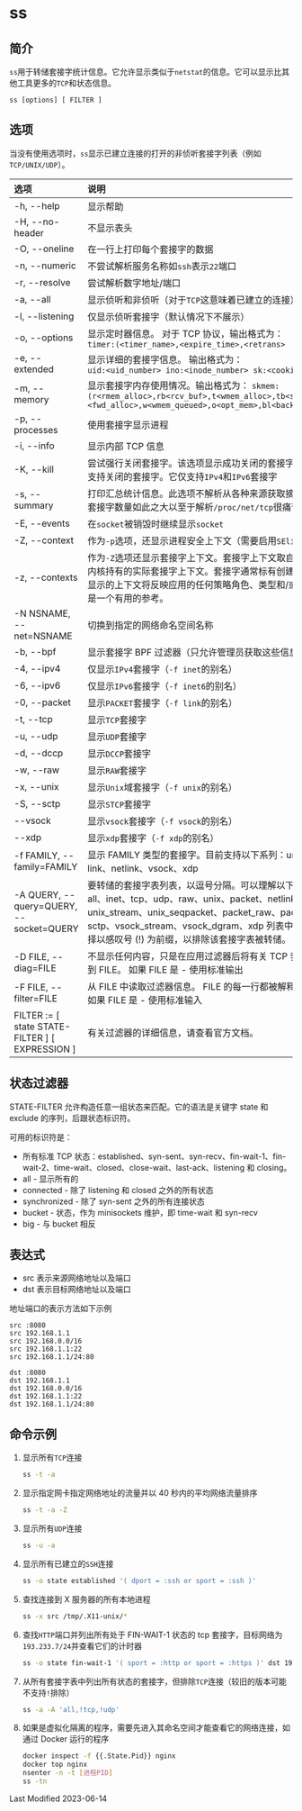 # ss

## 简介

`ss`用于转储套接字统计信息。它允许显示类似于`netstat`的信息。它可以显示比其他工具更多的`TCP`和状态信息。

```
ss [options] [ FILTER ]
```

## 选项

当没有使用选项时，`ss`显示已建立连接的打开的非侦听套接字列表（例如`TCP/UNIX/UDP`）。

<style>
table th:first-of-type {
    width: 20%;
}
</style>

| 选项                                            | 说明                                                                                                                                                                                                                                                                                             |
| :---------------------------------------------- | :----------------------------------------------------------------------------------------------------------------------------------------------------------------------------------------------------------------------------------------------------------------------------------------------- |
| -h, --help                                      | 显示帮助                                                                                                                                                                                                                                                                                         |
| -H, --no-header                                 | 不显示表头                                                                                                                                                                                                                                                                                       |
| -O, --oneline                                   | 在一行上打印每个套接字的数据                                                                                                                                                                                                                                                                     |
| -n, --numeric                                   | 不尝试解析服务名称如`ssh`表示`22`端口                                                                                                                                                                                                                                                            |
| -r, --resolve                                   | 尝试解析数字地址/端口                                                                                                                                                                                                                                                                            |
| -a, --all                                       | 显示侦听和非侦听（对于`TCP`这意味着已建立的连接）套接字                                                                                                                                                                                                                                          |
| -l, --listening                                 | 仅显示侦听套接字（默认情况下不展示）                                                                                                                                                                                                                                                             |
| -o, --options                                   | 显示定时器信息。 对于 TCP 协议，输出格式为：<br> `timer:(<timer_name>,<expire_time>,<retrans>`                                                                                                                                                                                                   |
| -e, --extended                                  | 显示详细的套接字信息。 输出格式为：<br> `uid:<uid_number> ino:<inode_number> sk:<cookie>`                                                                                                                                                                                                        |
| -m, --memory                                    | 显示套接字内存使用情况。输出格式为： `skmem:(r<rmem_alloc>,rb<rcv_buf>,t<wmem_alloc>,tb<snd_buf>,<fwd_alloc>,w<wmem_queued>,o<opt_mem>,bl<back_log>,d<sock_drop>)`                                                                                                                               |
| -p, --processes                                 | 使用套接字显示进程                                                                                                                                                                                                                                                                               |
| -i, --info                                      | 显示内部 TCP 信息                                                                                                                                                                                                                                                                                |
| -K, --kill                                      | 尝试强行关闭套接字。该选项显示成功关闭的套接字，并静默跳过内核不支持关闭的套接字。它仅支持`IPv4`和`IPv6`套接字                                                                                                                                                                                   |
| -s, --summary                                   | 打印汇总统计信息。此选项不解析从各种来源获取摘要的套接字列表。当套接字数量如此之大以至于解析`/proc/net/tcp`很痛苦时，它很有用                                                                                                                                                                    |
| -E, --events                                    | 在`socket`被销毁时继续显示`socket`                                                                                                                                                                                                                                                               |
| -Z, --context                                   | 作为`-p`选项，还显示进程安全上下文（需要启用`SElinux`）                                                                                                                                                                                                                                          |
| -z, --contexts                                  | 作为`-Z`选项还显示套接字上下文。套接字上下文取自关联的`inode`，而不是内核持有的实际套接字上下文。套接字通常标有创建过程的上下文，但是显示的上下文将反映应用的任何策略角色、类型和/或范围转换规则，因此是一个有用的参考。                                                                         |
| -N NSNAME, --net=NSNAME                         | 切换到指定的网络命名空间名称                                                                                                                                                                                                                                                                     |
| -b, --bpf                                       | 显示套接字 BPF 过滤器（只允许管理员获取这些信息）                                                                                                                                                                                                                                                |
| -4, --ipv4                                      | 仅显示`IPv4`套接字（`-f inet`的别名）                                                                                                                                                                                                                                                            |
| -6, --ipv6                                      | 仅显示`IPv6`套接字（`-f inet6`的别名）                                                                                                                                                                                                                                                           |
| -0, --packet                                    | 显示`PACKET`套接字（`-f link`的别名）                                                                                                                                                                                                                                                            |
| -t, --tcp                                       | 显示`TCP`套接字                                                                                                                                                                                                                                                                                  |
| -u, --udp                                       | 显示`UDP`套接字                                                                                                                                                                                                                                                                                  |
| -d, --dccp                                      | 显示`DCCP`套接字                                                                                                                                                                                                                                                                                 |
| -w, --raw                                       | 显示`RAW`套接字                                                                                                                                                                                                                                                                                  |
| -x, --unix                                      | 显示`Unix`域套接字（`-f unix`的别名）                                                                                                                                                                                                                                                            |
| -S, --sctp                                      | 显示`STCP`套接字                                                                                                                                                                                                                                                                                 |
| --vsock                                         | 显示`vsock`套接字（`-f vsock`的别名）                                                                                                                                                                                                                                                            |
| --xdp                                           | 显示`xdp`套接字（`-f xdp`的别名）                                                                                                                                                                                                                                                                |
| -f FAMILY, --family=FAMILY                      | 显示 FAMILY 类型的套接字。目前支持以下系列：unix、inet、inet6、link、netlink、vsock、xdp                                                                                                                                                                                                         |
| -A QUERY, --query=QUERY, --socket=QUERY         | 要转储的套接字表列表，以逗号分隔。可以理解以下标识符：<br>all、inet、tcp、udp、raw、unix、packet、netlink、unix_dgram、unix_stream、unix_seqpacket、packet_raw、packet_dgram、dccp、sctp、vsock_stream、vsock_dgram、xdp 列表中的任何项目都可以选择以感叹号 (!) 为前缀，以排除该套接字表被转储。 |
| -D FILE, --diag=FILE                            | 不显示任何内容，只是在应用过滤器后将有关 TCP 套接字的原始信息转储到 FILE。 如果 FILE 是 - 使用标准输出                                                                                                                                                                                           |
| -F FILE, --filter=FILE                          | 从 FILE 中读取过滤器信息。 FILE 的每一行都被解释为单个命令行选项。如果 FILE 是 - 使用标准输入                                                                                                                                                                                                    |
| FILTER := [ state STATE-FILTER ] [ EXPRESSION ] | 有关过滤器的详细信息，请查看官方文档。                                                                                                                                                                                                                                                           |

## 状态过滤器

STATE-FILTER 允许构造任意一组状态来匹配。它的语法是关键字 state 和 exclude 的序列，后跟状态标识符。

可用的标识符是：

- 所有标准 TCP 状态：established、syn-sent、syn-recv、fin-wait-1、fin-wait-2、time-wait、closed、close-wait、last-ack、listening 和 closing。
- all - 显示所有的
- connected - 除了 listening 和 closed 之外的所有状态
- synchronized - 除了 syn-sent 之外的所有连接状态
- bucket - 状态，作为 minisockets 维护，即 time-wait 和 syn-recv
- big - 与 bucket 相反

## 表达式

- src 表示来源网络地址以及端口
- dst 表示目标网络地址以及端口

地址端口的表示方法如下示例

```
src :8080
src 192.168.1.1
src 192.168.0.0/16
src 192.168.1.1:22
src 192.168.1.1/24:80

dst :8080
dst 192.168.1.1
dst 192.168.0.0/16
dst 192.168.1.1:22
dst 192.168.1.1/24:80
```

## 命令示例

1. 显示所有`TCP`连接

   ```bash
   ss -t -a
   ```

2. 显示指定网卡指定网络地址的流量并以 40 秒内的平均网络流量排序

   ```bash
   ss -t -a -Z
   ```

3. 显示所有`UDP`连接

   ```bash
   ss -u -a
   ```

4. 显示所有已建立的`SSH`连接

   ```bash
   ss -o state established '( dport = :ssh or sport = :ssh )'
   ```

5. 查找连接到 X 服务器的所有本地进程

   ```bash
   ss -x src /tmp/.X11-unix/*
   ```

6. 查找`HTTP`端口并列出所有处于 FIN-WAIT-1 状态的 tcp 套接字，目标网络为`193.233.7/24`并查看它们的计时器

   ```bash
   ss -o state fin-wait-1 '( sport = :http or sport = :https )' dst 193.233.7/24
   ```

7. 从所有套接字表中列出所有状态的套接字，但排除`TCP`连接（较旧的版本可能不支持`!`排除）

   ```bash
   ss -a -A 'all,!tcp,!udp'
   ```

8. 如果是虚拟化隔离的程序，需要先进入其命名空间才能查看它的网络连接，如通过 Docker 运行的程序

   ```bash
   docker inspect -f {{.State.Pid}} nginx
   docker top nginx
   nsenter -n -t [进程PID]
   ss -tn
   ```

Last Modified 2023-06-14

